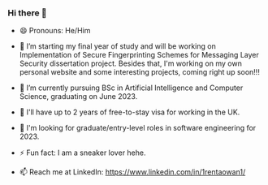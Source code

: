 ### Hi there 👋

<!--
**ren-tao01/ren-tao01** is a ✨ _special_ ✨ repository because its `README.md` (this file) appears on your GitHub profile.
- 👯 I’m looking to collaborate on ...
- 🤔 I’m looking for help with ...

- 💬 Ask me about ...
- 📫 How to reach me: ...
-->

- 😄 Pronouns: He/Him
- 🔭 I’m starting my final year of study and will be working on Implementation of Secure Fingerprinting Schemes for Messaging Layer Security dissertation project. Besides that, I'm working on my own personal website and some interesting projects, coming right up soon!!!
- 🌱 I’m currently pursuing BSc in Artificial Intelligence and Computer Science, graduating on June 2023.
- 🧍 I'll have up to 2 years of free-to-stay visa for working in the UK. 
- 🤝 I'm looking for graduate/entry-level roles in software engineering for 2023.

- ⚡ Fun fact: I am a sneaker lover hehe.
- 📫 Reach me at LinkedIn: https://www.linkedin.com/in/1rentaowan1/
